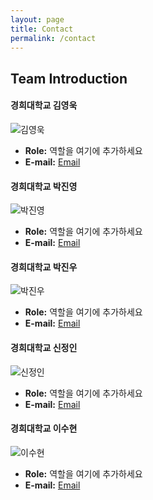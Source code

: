 ```yaml
---
layout: page
title: Contact
permalink: /contact
---
```


## Team Introduction

#### 경희대학교 김영욱
![김영욱](assets/images/kim_youngwook.jpg)
- **Role:** 역할을 여기에 추가하세요
- **E-mail:** [Email](mailto:your_email@example.com)

#### 경희대학교 박진영
![박진영](assets/images/park_jinyoung.jpg)
- **Role:** 역할을 여기에 추가하세요
- **E-mail:** [Email](mailto:your_email@example.com)

#### 경희대학교 박진우
![박진우](assets/images/park_jinwoo.jpg)
- **Role:** 역할을 여기에 추가하세요
- **E-mail:** [Email](mailto:p_jinwoo98@naver.com)

#### 경희대학교 신정인
![신정인](assets/images/shin_jeongin.jpg)
- **Role:** 역할을 여기에 추가하세요
- **E-mail:** [Email](mailto:your_email@example.com)

#### 경희대학교 이수현
![이수현](assets/images/lee_soohyun.jpg)
- **Role:** 역할을 여기에 추가하세요
- **E-mail:** [Email](mailto:your_email@example.com)
